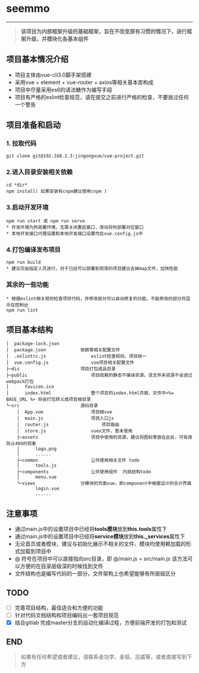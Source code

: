 # seemmo

------

> **该项目为内部框架升级的基础框架，旨在不改变原有习惯的情况下，进行框架升级，并模块化各基本组件**

## 项目基本情况介绍

* 项目主体由vue-cli3.0脚手架搭建
* 采用vue + element + vue-router + axios等相关基本库构成
* 项目中尽量采用es6的语法糖作为编写手段
* 项目有严格的eslint检查规范，请在提交之前进行严格的检查，不要放过任何一个警告

## 项目准备和启动

### 1. 拉取代码

```shell
git clone git@192.168.2.3:jingongxue/vue-project.git
```

### 2.进入目录安装相关依赖

```shell
cd *dir*
npm install( 如果安装有cnpm建议使用cnpm )
```

### 3.启动开发环境

```shell
npm run start 或 npm run serve
* 开发环境为热部署环境，无需关闭重启窗口，改动将热部署对应窗口
* 本地开发接口代理设置和本地开发端口设置均在vue.config.js中
```

### 4.打包编译发布项目

```shell
npm run build
* 建议交由指定人员进行，对于已经可以部署到现场的项目建议去掉map文件，加快性能
```

### 其余的一些功能

```shell
* 根据eslint相关规则检查项目代码，并修改部分可以自动修复的功能，不能修改的部分将显示在控制台
npm run lint
```

## 项目基本结构

```
│  package-lock.json
│  package.json				依赖等相关配置文件
│  .eslintrc.js					eslint检查规则，项目统一
│  vue.config.js				vue项目相关配置文件
├─dis						项目打包成品目录
├─public						项目依赖的静态不编译资源，该文件夹资源不会进过webpack打包
│      favicon.ico
│      index.html				整个项目的index.html页面，文件中<%= BASE_URL %> 将会打包转义成项目根目录
└─src						源码目录
    │  App.vue					项目根vue
    │  main.js					项目入口js
    │  router.js					项目路由
    │  store.js					vuex文件，暂未使用
    ├─assets					项目中使用的资源，建议将图标等放在此处，可有效防止404的现象
    │      logo.png
    │      ......
    ├─common					公共使用相关文件 todo
    │      tools.js
    ├─components				公共使用组件	内部结构todo
    │      menu.vue
    └─views					分模块的页面vue，即component中根据设计的合计界面
           login.vue
           ......
```



## 注意事项

* 通过main.js中的设置项目中已经将**tools模块**放到**this.tools**属性下
* 通过main.js中的设置项目中已经将**service模块**放到**this._services**属性下
* 无论首页或者模块，建议与初始化展示不相关的文件、模块均使用赖加载的形式加载到项目中
* @ 符号在项目中可以直接指向src目录，即 @/main.js = src/main.js 该方法可以方便的在目录层级深的时候找到文件
* 文件结构也是编写代码的一部分，文件架构上也希望能够有所层级区分

## TODO

- [ ] 完善项目结构，最佳适合和方便的功能
- [ ] 针对代码文档结构和项目编码出一套项目规范
- [x] 结合gitlab 完成master分支的自动化编译过程，方便前端开发的打包和测试

## END

> 如果有任何希望或者建议，请联系金功学、金韬、吕威等，或者直接写到下方
